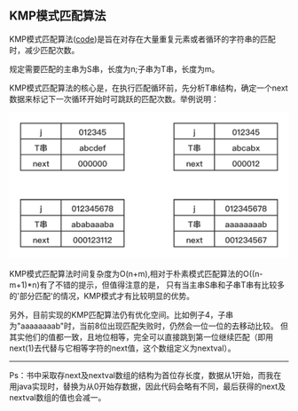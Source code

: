 ## KMP模式匹配算法
KMP模式匹配算法([code](KMPString.java))是旨在对存在大量重复元素或者循环的字符串的匹配时，减少匹配次数。

规定需要匹配的主串为S串，长度为n;子串为T串，长度为m。

KMP模式匹配算法的核心是，在执行匹配循环前，先分析T串结构，确定一个next数据来标记下一次循环开始时可跳跃的匹配次数。举例说明：

![next数组](../../resource/KMP-next.png "next数组")

KMP模式匹配算法时间复杂度为O(n+m),相对于朴素模式匹配算法的O((n-m+1)*n)有了不错的提示，但值得注意的是，
只有当主串S串和子串T串有比较多的'部分匹配'的情况，KMP模式才有比较明显的优势。

另外，目前实现的KMP匹配算法仍有优化空间。比如例子4，子串为"aaaaaaaab"时，当前8位出现匹配失败时，仍然会一位一位的去移动比较。
但其实他们的值都一致，且地位相等，完全可以直接跳到第一位继续匹配（即用next(1)去代替与它相等字符的next值，这个数组定义为nextval）。

---
Ps：书中采取存next及nextval数组的结构为首位存长度，数据从1开始，而我在用java实现时，替换为从0开始存数据，因此代码会略有不同，最后获得的next及nextval数组的值也会减一。
